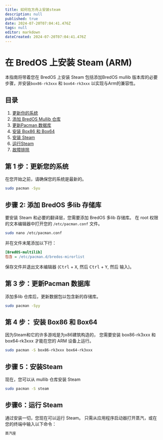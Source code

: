 ```yaml
---
title: 如何在方舟上安装steam
description: null
published: true
date: 2024-07-20T07:04:41.476Z
tags: null
editor: markdown
dateCreated: 2024-07-20T07:04:41.476Z
---
```


# 在 BredOS 上安装 Steam (ARM)

本指南将带着您在 BredOS 上安装 Steam 包括添加BredOS mullib 版本库的必要步骤，并安装`box86-rk3xxx` 和 `box64-rk3xxx` 以实现与Arm的兼容性。

## 目录

1. [更新你的系统](#step-1更新你的系统)
2. [添加 BredOS Mullib 仓库](#step-2附加组件-multilib-reposy)
3. [更新Pacman 数据库](#step-3update-the-pacman数据库)
4. [安装 Box86 和 Box64](#step-5-install-box86-and-box64)
5. [安装 Steam](#step-4-install-steam)
6. [运行Steam](#step-6-running-steam)
7. [故障排除](#故障排除)

## 第 1 步：更新您的系统

在您开始之前，请确保您的系统是最新的。

```bash
sudo pacman -Syu
```

## 步骤 2: 添加 BredOS 多lib 存储库

要安装 Steam 和必要的翻译层，您需要添加 BredOS 多lib 存储库。 在 root 权限的文本编辑器中打开您的 `/etc/pacman.conf` 文件。

```sh
sudo nano /etc/pacman.conf
```

并在文件末尾添加以下行：

```ini
[BredOS-multilib]
包含 = /etc/pacman.d/bredos-mirorlist
```

保存文件并退出文本编辑器 (<kbd>Ctrl</kbd> + <kbd>X</kbd>, 然后 <kbd>Ctrl</kbd> + <kbd>Y</kbd>, 然后 <kbd>输入</kbd>)。

## 第 3 步：更新Pacman 数据库

添加多lib 仓库后，更新数据包以包含新的存储库。

```bash
sudo pacman -Syy
```

## 第 4 步： 安装 Box86 和 Box64

因为Steam和它的许多游戏是为x86建筑构造的， 您需要安装 box86-rk3xxx 和 box64-rk3xxx 才能在您的 ARM 设备上运行。

```bash
sudo pacman -S box86-rk3xxx box64-rk3xxx
```

## 步骤 5：安装Steam

现在，您可以从 mullib 仓库安装 Steam

```bash
sudo pacman -S steam
```

## 步骤6：运行 Steam

通过安装一切，您现在可以运行 Steam。 只需从应用程序启动器打开蒸汽，或在您的终端中输入以下命令：

```bash
蒸汽座
```

